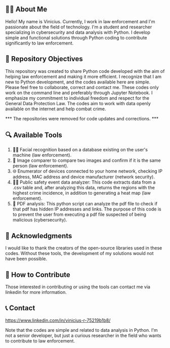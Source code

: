 ## 🙋‍♂️ About Me
Hello! My name is Vinicius. Currently, I work in law enforcement and I'm passionate about the field of technology. 
I'm a student and researcher specializing in cybersecurity and data analysis with Python. 
I develop simple and functional solutions through Python coding to contribute significantly to law enforcement.

## 🎯 Repository Objectives
This repository was created to share Python code developed with the aim of helping law enforcement and making it more efficient.
I recognize that I am new to Python development, and the codes available here are simple. Please feel free to collaborate, correct and contact me.
These codes only work on the command line and preferably through Jupyter Notebook.
I emphasize my commitment to individual freedom and respect for the General Data Protection Law. The codes aim to work with data openly available on the internet and help combat crime.

*** The repositories were removed for code updates and corrections. ***

## 🔍 Available Tools
1. 🧑‍🔬 Facial recognition based on a database existing on the user's machine (law enforcement).
2. 🔎 Image comparer to compare two images and confirm if it is the same person (law enforcement).
3. 🌐 Enumerator of devices connected to your home network, checking IP address, MAC address and device manufacturer (network security).
4. 🕵️‍♂️ Public safety event data analyzer: This code extracts data from a .csv table and, after analyzing this data, returns the regions with the highest crime incidence, in addition to generating a heat map (law enforcement).
5. 📄 PDF analysis: This python script can analyze the pdf file to check if that pdf has hidden IP addresses and links. The purpose of this code is to prevent the user from executing a pdf file suspected of being malicious (cybersecurity).

## 🙏 Acknowledgments
I would like to thank the creators of the open-source libraries used in these codes. Without these tools, the development of my solutions would not have been possible.

## 🤝 How to Contribute
Those interested in contributing or using the tools can contact me via linkedin for more information.

## 📞 Contact
https://www.linkedin.com/in/vinicius-r-75219b1b8/

Note that the codes are simple and related to data analysis in Python. I'm not a senior developer, but just a curious researcher in the field who wants to contribute to law enforcement.

